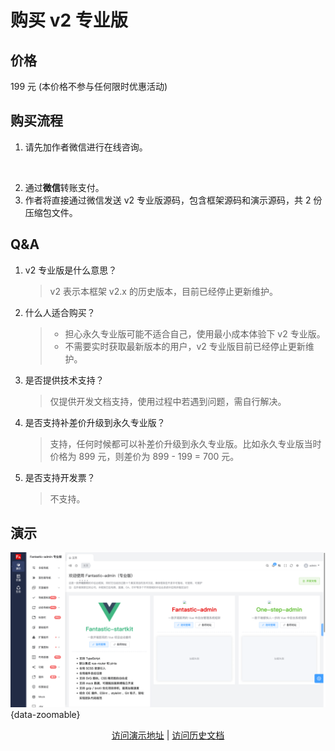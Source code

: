 <script setup>
import { withBase } from 'vitepress'
</script>

# 购买 v2 专业版

## 价格

199 元 (本价格不参与任何限时优惠活动)

## 购买流程

1. 请先加作者微信进行在线咨询。

<p align="center"><img :src="withBase('/friend-wechat.png')" width="300" /></p>

2. 通过**微信**转账支付。
3. 作者将直接通过微信发送 v2 专业版源码，包含框架源码和演示源码，共 2 份压缩包文件。

## Q&A

1. v2 专业版是什么意思？

    > v2 表示本框架 v2.x 的历史版本，目前已经停止更新维护。

2. 什么人适合购买？

    > - 担心永久专业版可能不适合自己，使用最小成本体验下 v2 专业版。
    > - 不需要实时获取最新版本的用户，v2 专业版目前已经停止更新维护。

3. 是否提供技术支持？

    > 仅提供开发文档支持，使用过程中若遇到问题，需自行解决。

4. 是否支持补差价升级到永久专业版？

    > 支持，任何时候都可以补差价升级到永久专业版。比如永久专业版当时价格为 899 元，则差价为 899 - 199 = 700 元。

5. 是否支持开发票？

    > 不支持。

## 演示

![](public/v2-pro.png){data-zoomable}

<p align="center">
  <a href="https://fantastic-admin.hurui.me/v2-pro-example/" target="_blank">访问演示地址</a>
  |
  <a href="https://fantastic-admin.hurui.me/v2-docs/" target="_blank">访问历史文档</a>
</p>